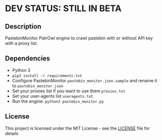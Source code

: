 # DEV STATUS: STILL IN BETA

## Description
PastebinMonitor PatrOwl engine to crawl pastebin with or without API key with a proxy list.

## Dependencies
- Python 3
- `pip3 install -r requirements.txt`
- Configure PastebinMonitor `pastebin_monitor.json.sample` and rename it to `pastebin_monitor.json`
- Set your proxies list if you want to use them `proxies.txt`
- Set your user-agents list `useragents.txt`
- Run the engine: `python3 pastebin_monitor.py`

## License

This project is licensed under the MIT License - see the [LICENSE](LICENSE) file for details
